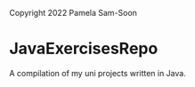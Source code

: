 Copyright 2022 Pamela Sam-Soon

# JavaExercisesRepo

A compilation of my uni projects written in Java.
